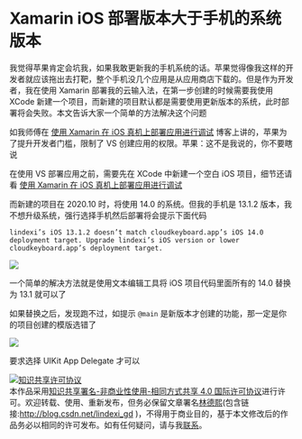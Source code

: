 # Xamarin iOS 部署版本大于手机的系统版本

我觉得苹果肯定会坑我，如果我敢更新我的手机系统的话。苹果觉得像我这样的开发者就应该拖出去打靶，整个手机没几个应用是从应用商店下载的。但是作为开发者，我在使用 Xamarin 部署我的云输入法，在第一步创建的时候需要我使用 XCode 新建一个项目，而新建的项目默认都是需要使用更新版本的系统，此时部署将会失败。本文告诉大家一个简单的方法解决这个问题

<!--more-->
<!-- CreateTime:2020/10/26 10:18:44 -->

<!-- 标签：Xamarin -->



如我师傅在 [使用 Xamarin 在 iOS 真机上部署应用进行调试](https://blog.walterlv.com/post/deploy-and-debug-ios-app-using-xamarin.html) 博客上讲的，苹果为了提升开发者门槛，限制了 VS 创建应用的权限。苹果：这不是我说的，你不要瞎说

在使用 VS 部署应用之前，需要先在 XCode 中新建一个空白 iOS 项目，细节还请看  [使用 Xamarin 在 iOS 真机上部署应用进行调试](https://blog.walterlv.com/post/deploy-and-debug-ios-app-using-xamarin.html) 

而新建的项目在 2020.10 时，将使用 14.0 的系统。但我的手机是 13.1.2 版本，我不想升级系统，强行选择手机然后部署将会提示下面代码

```
lindexi’s iOS 13.1.2 doesn’t match cloudkeyboard.app’s iOS 14.0 deployment target. Upgrade lindexi’s iOS version or lower cloudkeyboard.app’s deployment target.
```

<!-- ![](image/Xamarin iOS 部署版本大于手机的系统版本/Xamarin iOS 部署版本大于手机的系统版本0.png) -->

![](http://cdn.lindexi.site/lindexi%2F20201026102289762.jpg)

一个简单的解决方法就是使用文本编辑工具将 iOS 项目代码里面所有的 14.0 替换为 13.1 就可以了

如果替换之后，发现跑不过，如提示 `@main` 是新版本才创建的功能，那一定是你的项目创建的模版选错了

<!-- ![](image/Xamarin iOS 部署版本大于手机的系统版本/Xamarin iOS 部署版本大于手机的系统版本1.png) -->

![](http://cdn.lindexi.site/lindexi%2F202010261025204707.jpg)

要求选择 UIKit App Delegate 才可以

<a rel="license" href="http://creativecommons.org/licenses/by-nc-sa/4.0/"><img alt="知识共享许可协议" style="border-width:0" src="https://i.creativecommons.org/l/by-nc-sa/4.0/88x31.png" /></a><br />本作品采用<a rel="license" href="http://creativecommons.org/licenses/by-nc-sa/4.0/">知识共享署名-非商业性使用-相同方式共享 4.0 国际许可协议</a>进行许可。欢迎转载、使用、重新发布，但务必保留文章署名[林德熙](http://blog.csdn.net/lindexi_gd)(包含链接:http://blog.csdn.net/lindexi_gd )，不得用于商业目的，基于本文修改后的作品务必以相同的许可发布。如有任何疑问，请与我[联系](mailto:lindexi_gd@163.com)。
